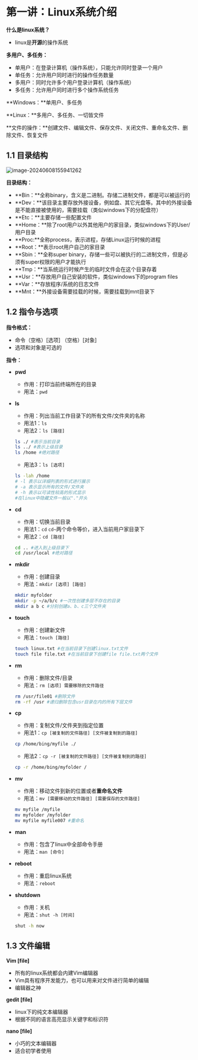 # 第一讲：Linux系统介绍

**什么是linux系统？**

* linux是**开源**的操作系统

**多用户、多任务：**

* 单用户：在登录计算机（操作系统），只能允许同时登录一个用户
* 单任务：允许用户同时进行的操作任务数量
* 多用户：同时允许多个用户登录计算机（操作系统）
* 多任务：允许用户同时进行多个操作系统任务

**Windows：**单用户、多任务

**Linux：**多用户、多任务、一切皆文件

**文件的操作：**创建文件、编辑文件、保存文件、关闭文件、重命名文件、删除文件、恢复文件

## 1.1 目录结构

![image-20240608155941262](C:\Users\HP\AppData\Roaming\Typora\typora-user-images\image-20240608155941262.png)

**目录结构：**

* **Bin：**全称binary，含义是二进制。存储二进制文件，都是可以被运行的
* **Dev：**该目录主要存放外接设备，例如盘、其它光盘等。其中的外接设备是不能直接被使用的，需要挂载（类似windows下的分配盘符）
* **Etc：**主要存储一些配置文件
* **Home：**除了root用户以外其他用户的家目录，类似windows下的User/用户目录
* **Proc:**全称process，表示进程，存储Linux运行时候的进程
* **Root：**表示root用户自己的家目录
* **Sbin：**全称super binary，存储一些可以被执行的二进制文件，但是必须有super权限的用户才能执行
* **Tmp：**当系统运行时候产生的临时文件会在这个目录存着
* **Usr：**存放用户自己安装的软件，类似windows下的program files
* **Var：**存放程序/系统的日志文件
* **Mnt：**外接设备需要挂载的时候，需要挂载到mnt目录下

## 1.2 指令与选项

**指令格式：**

* 命令（空格）[选项] （空格）[对象]
* 选项和对象是可选的

**指令：**

* **pwd**

  * 作用：打印当前终端所在的目录
  * 用法：`pwd`

* **ls**

  * 作用：列出当前工作目录下的所有文件/文件夹的名称
  * 用法1：`ls`
  * 用法2：`ls [路径]`

  ```bash
  ls ./ #表示当前目录
  ls ../ #表示上级目录
  ls /home #绝对路径
  ```

  * 用法3：`ls [选项]`

  ```bash
  ls -lah /home
  # -l 表示以详细列表的形式进行展示
  # -a 表示显示所有的文件/文件夹
  # -h 表示以可读性较高的形式显示
  #在linux中隐藏文件一般以"."开头
  ```

* **cd**

  * 作用：切换当前目录
  * 用法1：`cd` `cd~`两个命令等价，进入当前用户家目录下
  * 用法2：`cd [路径]`

  ```bash
  cd .. #进入到上级目录下
  cd /usr/local #绝对路径
  ```

* **mkdir**

  * 作用：创建目录
  * 用法：`mkdir [选项] [路径]`

  `````bash
  mkdir myfolder
  mkdir -p ~/a/b/c #一次性创建多层不存在的目录
  mkdir a b c #分别创建a、b、c三个文件夹
  `````

* **touch**

  * 作用：创建新文件
  * 用法：`touch [路径]`

  ```bash
  touch linux.txt #在当前目录下创建linux.txt文件
  touch file file.txt #在当前目录下创建file file.txt两个文件
  ```

* **rm**

  * 作用：删除文件/目录
  * 用法：`rm [选项] 需要移除的文件路径`

  `````bash
  rm /usr/file01 #删除文件
  rm -rf /usr #递归删除包含usr目录在内的所有下层文件
  `````

* **cp**

  * 作用：复制文件/文件夹到指定位置
  * 用法1：`cp [被复制的文件路径] [文件被复制到的路径]`

  `````bash
  cp /home/bing/myfile ./
  `````

  * 用法2：`cp -r [被复制的文件路径] [文件被复制到的路径] `

  ```bash
  cp -r /home/bing/myfolder /
  ```

* **mv**

  * 作用：移动文件到新的位置或者**重命名文件**
  * 用法：`mv [需要移动的文件路径] [需要保存的文件路径]`

  ```bash
  mv myfile /myfile
  mv myfolder /myfolder
  mv myfile myfile007 #重命名
  ```

* **man**

  * 作用：包含了linux中全部命令手册
  * 用法：`man [命令]`

* **reboot**

  * 作用：重启linux系统
  * 用法：`reboot`

* **shutdown**

  * 作用：关机
  * 用法：`shut -h [时间]`

  ```bash
  shut -h now
  ```

## 1.3 文件编辑

**Vim [file]**

* 所有的linux系统都会内建Vim编辑器
* Vim具有程序开发能力，也可以用来对文件进行简单的编辑
* 编辑器之神

**gedit [file]**

* linux下的纯文本编辑器
* 根据不同的语言高亮显示关键字和标识符

**nano [file]**

* 小巧的文本编辑器
* 适合初学者使用



